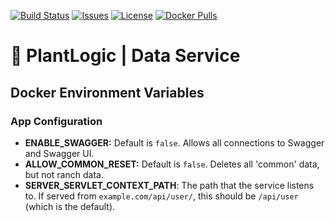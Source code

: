 [![Build Status](https://travis-ci.org/plantlogic/data-service.svg?branch=master)](https://travis-ci.org/plantlogic/data-service)
[![Issues](https://img.shields.io/github/issues/plantlogic/data-service.svg?style=flat)](https://github.com/plantlogic/data-service/issues) 
[![License](https://img.shields.io/github/license/plantlogic/data-service.svg?style=flat)](https://github.com/plantlogic/data-service/blob/master/LICENSE) 
[![Docker Pulls](https://img.shields.io/docker/pulls/projectnull4/plantlogic-data-service.svg?style=flat)](https://hub.docker.com/r/projectnull4/plantlogic-data-service)
# 🌱 PlantLogic | Data Service

## Docker Environment Variables
### App Configuration
* **ENABLE_SWAGGER:** Default is `false`. Allows all connections to Swagger and Swagger UI.
* **ALLOW_COMMON_RESET:** Default is `false`. Deletes all 'common' data, but not ranch data.
* **SERVER_SERVLET_CONTEXT_PATH**: The path that the service listens to. If served from `example.com/api/user/`, this should be 
`/api/user` (which is the default).
